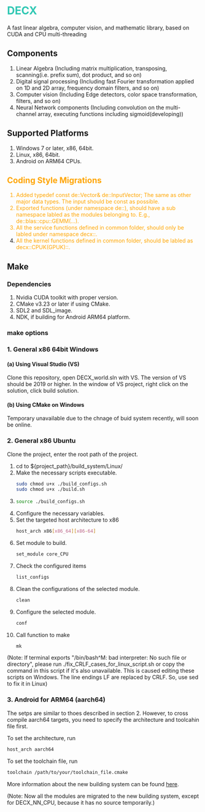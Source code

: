 # <span style="color : rgb(50, 200, 180);">DECX</span>
A fast linear algebra, computer vision, and mathematic library, based on CUDA and CPU multi-threading

## Components
1. Linear Algebra (Including matrix multiplication, transposing, scanning(i.e. prefix sum), dot product, and so on)
2. Digital signal processing (Including fast Fourier transformation applied on 1D and 2D array, frequency domain filters, and so on)
3. Computer vision (Including Edge detectors, color space transformation, filters, and so on)
4. Neural Network components (Including convolution on the multi-channel array, executing functions including sigmoid(developing))

## Supported Platforms
1. Windows 7 or later, x86, 64bit.
2. Linux, x86, 64bit.
3. Android on ARM64 CPUs.

## <font color="orange">Coding Style Migrations
1. Added typedef const de::Vector& de::InputVector; The same as other major data types. The input should be const as possible.
2. Exported functions (under namespace de::), should have a sub namespace labled as the modules belonging to. E.g., de::blas::cpu::GEMM(...).
3. All the service functions defined in common folder, should only be labled under namespace decx::.
4. All the kernel functions defined in common folder, should be labled as decx::CPUK(GPUK)::.</font>


## Make
### Dependencies
1. Nvidia CUDA toolkit with proper version.
2. CMake v3.23 or later if using CMake.
3. SDL2 and SDL_image.
4. NDK, if building for Android ARM64 platform.

### make options

### 1. General x86 64bit Windows
#### (a) Using Visual Studio (VS)
Clone this repository, open DECX_world.sln with VS. The version of VS should be 2019 or higher. In the window of VS project, right click on the solution, click build solution.

#### (b) Using CMake on Windows
Temporary unavailable due to the chnage of buid system recently, will soon be online.

### 2. General x86 Ubuntu
Clone the project, enter the root path of the project. 
1. cd to ${project\_path}/build_system/Linux/
2. Make the necessary scripts executable.
    ```bash 
    sudo chmod u+x ./build_configs.sh
    sudo chmod u+x ./build.sh
    ```
3. 
    ```bash
    source ./build_configs.sh
    ```
4. Configure the necessary variables.
5. Set the targeted host architecture to x86
    ```bash
    host_arch x86[x86_64][x86-64]
    ```
6. Set module to build.
    ```bash 
    set_module core_CPU
    ```
7. Check the configured items
    ```bash
    list_configs
    ```
8. Clean the configurations of the selected module.
    ```bash
    clean
    ```
9. Configure the selected module.
    ```bash
    conf
    ```
10. Call function to make
    ```bash
    mk
    ```

(Note: If terminal exports "/bin/bash^M: bad interpreter: No such file or directory", please run ./fix_CRLF_cases_for_linux_script.sh or copy the command in this script if it's also unavailable. This is caused editing these scripts on Windows. The line endings LF are replaced by CRLF. So, use sed to fix it in Linux)

### 3. Android for ARM64 (aarch64)
The setps are similar to thoes described in section 2. However, to cross compile aarch64 targets, you need to specify the architecture and toolcahin file first. 

To set the architecture, run 
```bash
host_arch aarch64
```
To set the toolchain file, run
```bash
toolchain /path/to/your/toolchain_file.cmake
```

More information about the new building system can be found [here](https://github.com/param0037/DECX/tree/dev_DECX/build_system/readme.md).

(Note: Now all the modules are migrated to the new building system, except for DECX_NN_CPU, because it has no source temporarily.)